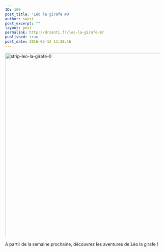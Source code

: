 ```yaml
---
ID: 100
post_title: 'Léo la girafe #0'
author: santi
post_excerpt: ""
layout: post
permalink: http://drsanti.fr/leo-la-girafe-0/
published: true
post_date: 2016-05-12 13:28:16
---
```

<img class="size-full wp-image-101 aligncenter" src="http://drsanti.fr/wp-content/uploads/2016/05/strip-leo-la-girafe-0.png" alt="strip-leo-la-girafe-0" height="600" />

A partir de la semaine prochaine, découvrez les aventures de Léo la girafe !